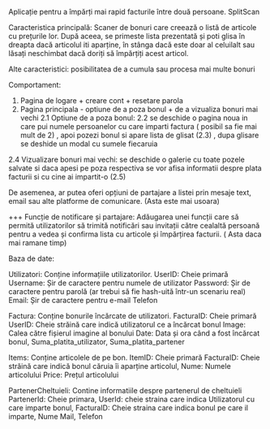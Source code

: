 Aplicație pentru a împărți mai rapid facturile între două persoane. SplitScan

Caracteristica principală: Scaner de bonuri care creează o listă de articole cu prețurile lor. După aceea, se primeste lista prezentată și poti glisa în dreapta dacă articolul iti aparține, în stânga dacă este doar al celuilalt sau lăsați neschimbat dacă doriți să împărțiți acest articol. 

Alte caracteristici: posibilitatea de a cumula sau procesa mai multe bonuri

Comportament:
1. Pagina de logare + creare cont + resetare parola
2. Pagina principala - optiune de a poza bonul + de a vizualiza bonuri mai vechi
2.1 Optiune de a poza bonul: 
2.2 se deschide o pagina noua in care pui numele persoanelor cu care imparti factura ( posibil sa fie mai mult de 2) , apoi pozezi bonul si apare lista de glisat (2.3) , dupa glisare se deshide un modal cu sumele fiecaruia

2.4 Vizualizare bonuri mai vechi: se deschide o galerie cu toate pozele salvate si daca apesi pe poza respectiva se vor afisa informatii despre plata facturii si cu cine ai impartit-o (2.5)

 De asemenea, ar putea oferi opțiuni de partajare a listei prin mesaje text, email sau alte platforme de comunicare. (Asta este mai usoara)


+++ Funcție de notificare și partajare: Adăugarea unei funcții care să permită utilizatorilor să trimită notificări sau invitații către cealaltă persoană pentru a vedea și confirma lista cu articole și împărțirea facturii. ( Asta daca mai ramane timp)

Baza de date:

Utilizatori: Conține informațiile utilizatorilor.
UserID: Cheie primară
Username: Șir de caractere pentru numele de utilizator
Password: Șir de caractere pentru parolă (ar trebui să fie hash-uită într-un scenariu real)
Email: Șir de caractere pentru e-mail
Telefon

Factura: Conține bonurile încărcate de utilizatori.
FacturaID: Cheie primară
UserID: Cheie străină care indică utilizatorul ce a încărcat bonul
Image: Calea către fișierul imagine al bonului
Date: Data și ora când a fost încărcat bonul,
Suma_platita_utilizator,
Suma_platita_partener

Items: Conține articolele de pe bon.
ItemID: Cheie primară
FacturaID: Cheie străină care indică bonul căruia îi aparține articolul,
Nume: Numele articolului 
Price: Prețul articolului

PartenerCheltuieli: Contine informatiile despre partenerul de cheltuieli
PartenerId: Cheie primara,
UserId: cheie straina care indica Utilizatorul cu care imparte bonul,
FacturaID: Cheie straina care indica bonul pe care il imparte,
Nume
Mail,
Telefon
